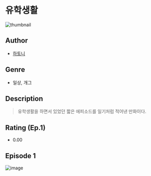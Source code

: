 # 유학생활
![thumbnail](https://image-comic.pstatic.net/user_contents_data/challenge_comic/2023/05/23/352039/upload_3689635779542332982_480x623.jpeg)

## Author
- [하토니](https://comic.naver.com/artistTitle?id=352039)

## Genre
- 일상, 개그

## Description
> 유학생활을 하면서 있었던 짧은 에피소드를 일기처럼 적어낸 만화이다.


## Rating (Ep.1)
- 0.00

## Episode 1
![image](https://image-comic.pstatic.net/user_contents_data/challenge_comic/2023/05/23/352039/upload_4122818282541955128.jpeg)
